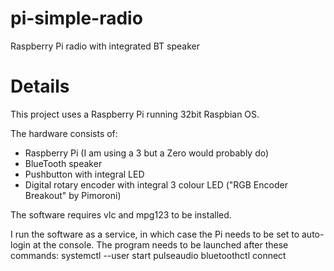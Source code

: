# pi-simple-radio
Raspberry Pi radio with integrated BT speaker

# Details
This project uses a Raspberry Pi running 32bit Raspbian OS.

The hardware consists of:
- Raspberry Pi (I am using a 3 but a Zero would probably do)
- BlueTooth speaker
- Pushbutton with integral LED
- Digital rotary encoder with integral 3 colour LED ("RGB Encoder Breakout" by Pimoroni)

The software requires vlc and mpg123 to be installed.

I run the software as a service, in which case the Pi needs to be set to auto-login at the console. The program needs to be launched after these commands:
systemctl --user start pulseaudio
bluetoothctl connect <id for BT speaker>
